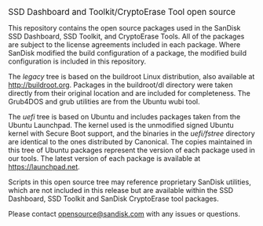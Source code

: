 <big>SSD Dashboard and Toolkit/CryptoErase Tool open source</big>

This repository contains the open source packages used in the SanDisk SSD Dashboard, SSD Toolkit, and CryptoErase Tools. All of the packages are subject to the license agreements included in each package. Where SanDisk modified the build configuration of a package, the modified build configuration is included in this repository.

The <i>legacy</i> tree is based on the buildroot Linux distribution, also available at http://buildroot.org. Packages in the buildroot/dl directory were taken directly from their original location and are included for completeness. The Grub4DOS and grub utilities are from the Ubuntu wubi tool.

The <i>uefi</i> tree is based on Ubuntu and includes packages taken from the Ubuntu Launchpad. The kernel used is the unmodified signed Ubuntu kernel with Secure Boot support, and the binaries in the <i>uefi/fstree</i> directory are identical to the ones distributed by Canonical. The copies maintained in this tree of Ubuntu packages represent the version of each package used in our tools. The latest version of each package is available at https://launchpad.net.

Scripts in this open source tree may reference proprietary SanDisk utilities, which are not included in this release but are available within the SSD Dashboard, SSD Toolkit and SanDisk CryptoErase tool packages. 

Please contact opensource@sandisk.com with any issues or questions.
